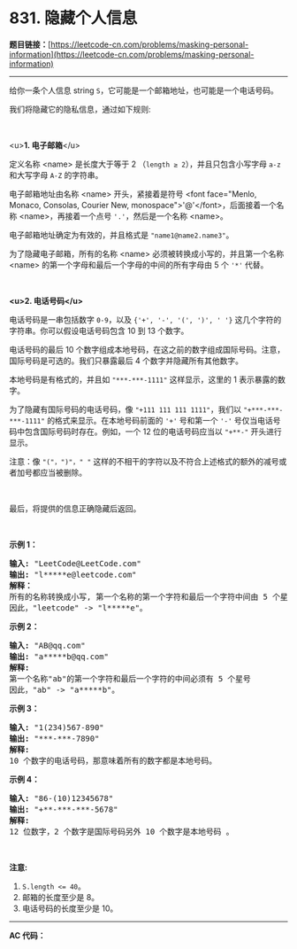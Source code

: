 # 831. 隐藏个人信息

**题目链接：**[https://leetcode-cn.com/problems/masking-personal-information](https://leetcode-cn.com/problems/masking-personal-information)

---

<div class="content__1Y2H">
 <div class="notranslate">
  <p>给你一条个人信息 string <code>S</code>，它可能是一个邮箱地址，也可能是一个电话号码。</p> 
  <p>我们将隐藏它的隐私信息，通过如下规则:</p> 
  <p>&nbsp;</p> 
  <p>&lt;u&gt;<strong>1. 电子邮箱</strong>&lt;/u&gt;</p> 
  <p>定义名称 &lt;name&gt; 是长度大于等于 2 （<code>length ≥ 2</code>），并且只包含小写字母 <code>a-z</code> 和大写字母 <code>A-Z</code> 的字符串。</p> 
  <p>电子邮箱地址由名称 &lt;name&gt; 开头，紧接着是符号 &lt;font face="Menlo, Monaco, Consolas, Courier New, monospace"&gt;<span style="">'@'</span>&lt;/font&gt;，后面接着一个名称 &lt;name&gt;，再接着一个点号 <code>'.'</code>，然后是一个名称 &lt;name&gt;。</p> 
  <p>电子邮箱地址确定为有效的，并且格式是 <code>"name1@name2.name3"</code>。</p> 
  <p>为了隐藏电子邮箱，所有的名称 &lt;name&gt; 必须被转换成小写的，并且第一个名称 &lt;name&gt; 的第一个字母和最后一个字母的中间的所有字母由 5 个 <code>'*'</code> 代替。</p> 
  <p>&nbsp;</p> 
  <p><strong>&lt;u&gt;2. 电话号码&lt;/u&gt;</strong></p> 
  <p>电话号码是一串包括数字&nbsp;<code>0-9</code>，以及 <code>{'+', '-', '(', ')', '&nbsp;'}</code> 这几个字符的字符串。你可以假设电话号码包含 10 到 13 个数字。</p> 
  <p>电话号码的最后 10 个数字组成本地号码，在这之前的数字组成国际号码。注意，国际号码是可选的。我们只暴露最后 4 个数字并隐藏所有其他数字。</p> 
  <p>本地号码是有格式的，并且如 <code>"***-***-1111"</code> 这样显示，这里的 1 表示暴露的数字。</p> 
  <p>为了隐藏有国际号码的电话号码，像&nbsp;<code>"+111 111 111 1111"</code>，我们以 <code>"+***-***-***-1111"</code> 的格式来显示。在本地号码前面的 <code>'+'</code> 号和第一个 <code>'-'</code> 号仅当电话号码中包含国际号码时存在。例如，一个 12 位的电话号码应当以 <code>"+**-"</code> 开头进行显示。</p> 
  <p>注意：像 <code>"("，")"，" "</code> 这样的不相干的字符以及不符合上述格式的额外的减号或者加号都应当被删除。</p> 
  <p>&nbsp;</p> 
  <p>最后，将提供的信息正确隐藏后返回。</p> 
  <p>&nbsp;</p> 
  <p><strong>示例 1：</strong></p> 
  <pre class="language-text"><strong>输入: </strong>"LeetCode@LeetCode.com"
<strong>输出: </strong>"l*****e@leetcode.com"
<strong>解释： 
</strong>所有的名称转换成小写, 第一个名称的第一个字符和最后一个字符中间由 5 个星号代替。
因此，"leetcode" -&gt; "l*****e"。
</pre> 
  <p><strong>示例 2：</strong></p> 
  <pre class="language-text"><strong>输入: </strong>"AB@qq.com"
<strong>输出: </strong>"a*****b@qq.com"
<strong>解释:&nbsp;
</strong>第一个名称"ab"的第一个字符和最后一个字符的中间必须有 5 个星号
因此，"ab" -&gt; "a*****b"。
</pre> 
  <p><strong>示例 3：</strong></p> 
  <pre class="language-text"><strong>输入: </strong>"1(234)567-890"
<strong>输出: </strong>"***-***-7890"
<strong>解释:</strong>&nbsp;
10 个数字的电话号码，那意味着所有的数字都是本地号码。
</pre> 
  <p><strong>示例 4：</strong></p> 
  <pre class="language-text"><strong>输入: </strong>"86-(10)12345678"
<strong>输出: </strong>"+**-***-***-5678"
<strong>解释:</strong>&nbsp;
12 位数字，2 个数字是国际号码另外 10 个数字是本地号码 。
</pre> 
  <p>&nbsp;</p> 
  <p><strong>注意:</strong></p> 
  <ol> 
   <li><code>S.length&nbsp;&lt;=&nbsp;40</code>。</li> 
   <li>邮箱的长度至少是 8。</li> 
   <li>电话号码的长度至少是 10。</li> 
  </ol> 
 </div>
</div>

---

**AC 代码：**

```java

```